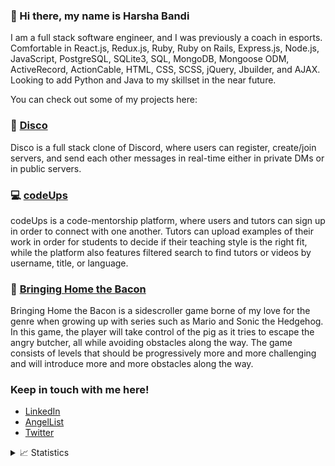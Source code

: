 ### 👋 Hi there, my name is Harsha Bandi 

I am a full stack software engineer, and I was previously a coach in esports. Comfortable in React.js, Redux.js, Ruby, Ruby on Rails, Express.js, Node.js, JavaScript, PostgreSQL, SQLite3, SQL, MongoDB, Mongoose ODM, ActiveRecord, ActionCable, HTML, CSS, SCSS, jQuery, Jbuilder, and AJAX. Looking to add Python and Java to my skillset in the near future.

You can check out some of my projects here:

<h3>💬 <a href="https://disc-o.herokuapp.com/#/">Disco</a></h3>

Disco is a full stack clone of Discord, where users can register, create/join servers, and send each other messages in real-time either in private DMs or in public servers.

<h3>💻 <a href="https://codeups.herokuapp.com/">codeUps</a></h3>

codeUps is a code-mentorship platform, where users and tutors can sign up in order to connect with one another. Tutors can upload examples of their work in order for students to decide if their teaching style is the right fit, while the platform also features filtered search to find tutors or videos by username, title, or language.

<h3>🥓 <a href="https://ggharsha.github.io/bringing_home_the_bacon/">Bringing Home the Bacon</a></h3>

Bringing Home the Bacon is a sidescroller game borne of my love for the genre when growing up with series such as Mario and Sonic the Hedgehog. In this game, the player will take control of the pig as it tries to escape the angry butcher, all while avoiding obstacles along the way. The game consists of levels that should be progressively more and more challenging and will introduce more and more obstacles along the way.

### Keep in touch with me here!
  * <a href="https://linkedin.com/in/ggharsha">LinkedIn</a>
  * <a href="https://angel.co/u/harsha-bandi">AngelList</a>
  * <a href="https://twitter.com/ggharsha">Twitter</a>

<details>
 <summary>📈 Statistics</summary>
<br />
<img alt="Harsha's GitHub Top Languages" src="https://github-readme-stats.vercel.app/api/top-langs/?username=ggharsha" />
<br />
<img alt="Harsha's GitHub Stats" src="https://github-readme-stats.vercel.app/api?username=ggharsha" />
</details>
